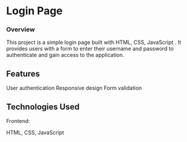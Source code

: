 <h1>Login Page</h1>
<h3>Overview</h3>
This project is a simple login page built with HTML, CSS, JavaScript . It provides users with a form to enter their username and password to authenticate and gain access to the application.

<h2>Features</h2>
User authentication
Responsive design
Form validation

<h2>Technologies Used</h2>
Frontend:

HTML,
CSS,
JavaScript
